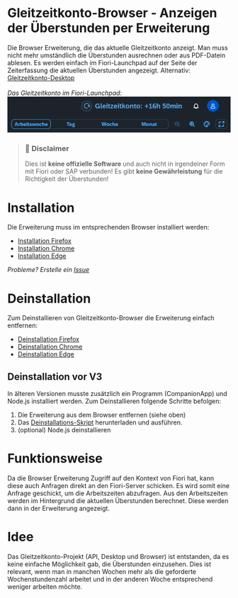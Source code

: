 # Gleitzeitkonto-Browser - Anzeigen der Überstunden per Erweiterung

Die Browser Erweiterung, die das aktuelle Gleitzeitkonto anzeigt. Man muss nicht mehr umständlich die Überstunden ausrechnen oder aus PDF-Datein ablesen. Es werden einfach im Fiori-Launchpad auf der Seite der Zeiterfassung die aktuellen Überstunden angezeigt.
Alternativ: [Gleitzeitkonto-Desktop](https://github.com/julius-boettger/gleitzeitkonto-desktop)
<br><br>
*Das Gleitzeitkonto im Fiori-Launchpad:*
<br>
![Gleitzeitkonto im Fiori-Launchpad](./assets/gleitzeitkonto-fiorilaunchpad.png)

> ### 🚨 Disclaimer
> Dies ist **keine offizielle Software** und auch nicht in irgendeiner Form mit Fiori oder SAP verbunden! Es gibt **keine Gewährleistung** für die Richtigkeit der Überstunden!

# Installation
Die Erweiterung muss im entsprechenden Browser installiert werden:
- [Installation Firefox](https://github.com/NilsPvR/Gleitzeitkonto-Browser/wiki/Firefox-Installation)
- [Installation Chrome](https://chromewebstore.google.com/detail/gleitzeitkonto-browser/pfafglenejhimeinpohlpdobpnmocddj)
- [Installation Edge](https://microsoftedge.microsoft.com/addons/detail/ionekooopielnnakholllacpgnlkjikm)

*Probleme? Erstelle ein [Issue](https://github.com/NilsPvR/Gleitzeitkonto-Browser/issues)*

# Deinstallation
Zum Deinstallieren von Gleitzeitkonto-Browser die Erweiterung einfach entfernen:
- [Deinstallation Firefox](https://support.mozilla.org/de/kb/addons-deaktivieren-oder-deinstallieren)
- [Deinstallation Chrome](https://support.google.com/chrome_webstore/answer/2664769?hl=de)
- [Deinstallation Edge](https://support.microsoft.com/de-de/microsoft-edge/erweiterungen-in-microsoft-edge-hinzuf%C3%BCgen-ausschalten-oder-entfernen-9c0ec68c-2fbc-2f2c-9ff0-bdc76f46b026)

## Deinstallation vor V3
In älteren Versionen musste zusätzlich ein Programm (CompanionApp) und Node.js installiert werden. Zum Deinstallieren folgende Schritte befolgen:
1. Die Erweiterung aus dem Browser entfernen (siehe oben)
2. Das [Deinstallations-Skript](https://github.com/NilsPvR/Gleitzeitkonto-Browser/releases/download/v2.0.1/uninstall_Gleitzeitkonto-Browser-GUI.hta) herunterladen und ausführen.<br>
3. (optional) Node.js deinstallieren

# Funktionsweise

Da die Browser Erweiterung Zugriff auf den Kontext von Fiori hat, kann diese auch Anfragen direkt an den Fiori-Server schicken. Es wird somit eine Anfrage geschickt, um die Arbeitszeiten abzufragen. Aus den Arbeitszeiten werden im Hintergrund die aktuellen Überstunden berechnet. Diese werden dann in der Erweiterung angezeigt.

# Idee
Das Gleitzeitkonto-Projekt (API, Desktop und Browser) ist entstanden, da es keine einfache Möglichkeit gab, die Überstunden einzusehen. Dies ist relevant, wenn man in manchen Wochen mehr als die geforderte Wochenstundenzahl arbeitet und in der anderen Woche entsprechend weniger arbeiten möchte.
